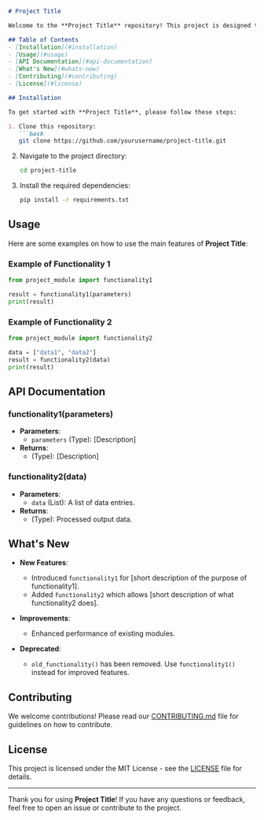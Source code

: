 ```markdown
# Project Title

Welcome to the **Project Title** repository! This project is designed to [briefly describe what your project does]. 

## Table of Contents
- [Installation](#installation)
- [Usage](#usage)
- [API Documentation](#api-documentation)
- [What's New](#whats-new)
- [Contributing](#contributing)
- [License](#license)

## Installation

To get started with **Project Title**, please follow these steps:

1. Clone this repository:
   ```bash
   git clone https://github.com/yourusername/project-title.git
   ```
2. Navigate to the project directory:
   ```bash
   cd project-title
   ```
3. Install the required dependencies:
   ```bash
   pip install -r requirements.txt
   ```

## Usage

Here are some examples on how to use the main features of **Project Title**:

### Example of Functionality 1
```python
from project_module import functionality1

result = functionality1(parameters)
print(result)
```

### Example of Functionality 2
```python
from project_module import functionality2

data = ["data1", "data2"]
result = functionality2(data)
print(result)
```

## API Documentation

### functionality1(parameters)
- **Parameters**: 
  - `parameters` (Type): [Description]
- **Returns**: 
  - (Type): [Description]
  
### functionality2(data)
- **Parameters**: 
  - `data` (List): A list of data entries.
- **Returns**: 
  - (Type): Processed output data.

## What's New

- **New Features**:
  - Introduced `functionality1` for [short description of the purpose of functionality1].
  - Added `functionality2` which allows [short description of what functionality2 does].
  
- **Improvements**:
  - Enhanced performance of existing modules.
  
- **Deprecated**:
  - `old_functionality()` has been removed. Use `functionality1()` instead for improved features.

## Contributing

We welcome contributions! Please read our [CONTRIBUTING.md](CONTRIBUTING.md) file for guidelines on how to contribute.

## License

This project is licensed under the MIT License - see the [LICENSE](LICENSE) file for details.

---

Thank you for using **Project Title**! If you have any questions or feedback, feel free to open an issue or contribute to the project.
```
